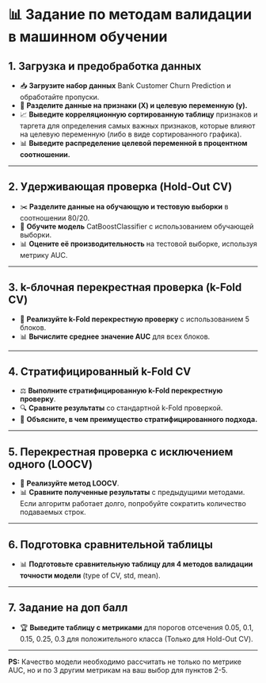 # 📊 Задание по методам валидации в машинном обучении

## 1. Загрузка и предобработка данных
- 📥 **Загрузите набор данных** Bank Customer Churn Prediction и обработайте пропуски.
- 🔄 **Разделите данные на признаки (X) и целевую переменную (y).**
- 📈 **Выведите корреляционную сортированную таблицу** признаков и таргета для определения самых важных признаков, которые влияют на целевую переменную (либо в виде сортированного графика).
- 📊 **Выведите распределение целевой переменной в процентном соотношении.**

---

## 2. Удерживающая проверка (Hold-Out CV)
- ✂️ **Разделите данные на обучающую и тестовую выборки** в соотношении 80/20.
- 🧠 **Обучите модель** CatBoostClassifier с использованием обучающей выборки.
- 📊 **Оцените её производительность** на тестовой выборке, используя метрику AUC.

---

## 3. k-блочная перекрестная проверка (k-Fold CV)
- 🔁 **Реализуйте k-Fold перекрестную проверку** с использованием 5 блоков.
- 📊 **Вычислите среднее значение AUC** для всех блоков.

---

## 4. Стратифицированный k-Fold CV
- ⚖️ **Выполните стратифицированную k-Fold перекрестную проверку**.
- 🔍 **Сравните результаты** со стандартной k-Fold проверкой.
- 📝 **Объясните, в чем преимущество стратифицированного подхода.**

---

## 5. Перекрестная проверка с исключением одного (LOOCV)
- 🔄 **Реализуйте метод LOOCV**.
- 📊 **Сравните полученные результаты** с предыдущими методами. Если алгоритм работает долго, попробуйте сократить количество подаваемых строк.

---

## 6. Подготовка сравнительной таблицы
- 📊 **Подготовьте сравнительную таблицу для 4 методов валидации точности модели** (type of CV, std, mean).

---

## 7. Задание на доп балл
- 🏆 **Выведите таблицу с метриками** для порогов отсечения 0.05, 0.1, 0.15, 0.25, 0.3 для положительного класса (Только для Hold-Out CV).

---

**PS:** Качество модели необходимо рассчитать не только по метрике AUC, но и по 3 другим метрикам на ваш выбор для пунктов 2-5.